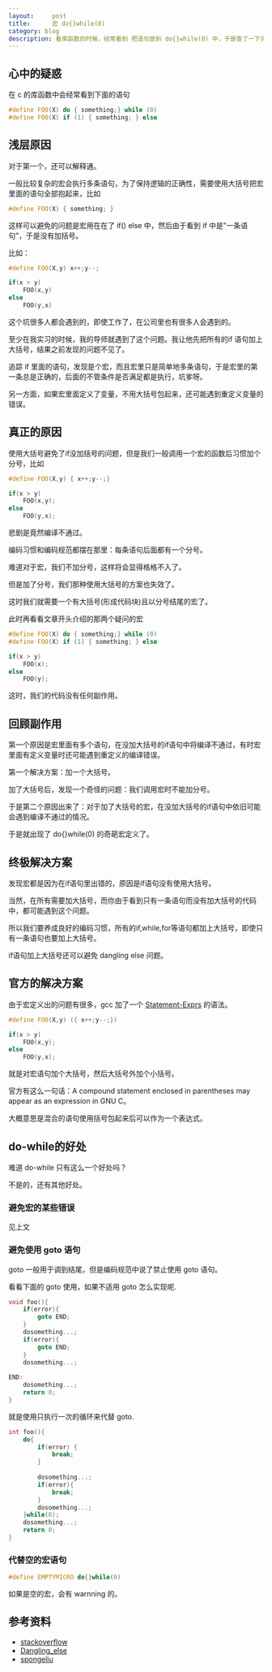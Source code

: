 ```yaml
---
layout:     post
title:      宏 do{}while(0)
category: blog
description: 看库函数的时候，经常看到 把语句放到 do{}while(0) 中，于是查了一下资料。
---
```



## 心中的疑惑

在 c 的库函数中会经常看到下面的语句


```cpp
#define FOO(X) do { something;} while (0)
#define FOO(X) if (1) { something; } else
```


## 浅层原因

对于第一个，还可以解释通。

一般比较复杂的宏会执行多条语句，为了保持逻辑的正确性，需要使用大括号把宏里面的语句全部抱起来，比如

```cpp
#define FOO(X) { something; }
```

这样可以避免的问题是宏用在在了 if() else 中，然后由于看到 if 中是"一条语句"，于是没有加括号。

比如：

```cpp
#define FOO(X,y) x++;y--;

if(x > y)
    FOO(x,y)
else
    FOO(y,x)
```

这个坑很多人都会遇到的，即使工作了，在公司里也有很多人会遇到的。

至少在我实习的时候，我的导师就遇到了这个问题。我让他先把所有的if 语句加上大括号，结果之前发现的问题不见了。

追踪 if 里面的语句，发现是个宏，而且宏里只是简单地多条语句，于是宏里的第一条总是正确的，后面的不管条件是否满足都是执行，坑爹呀。


另一方面，如果宏里面定义了变量，不用大括号包起来，还可能遇到重定义变量的错误。


## 真正的原因

使用大括号避免了if没加括号的问题，但是我们一般调用一个宏的函数后习惯加个分号，比如


```cpp
#define FOO(X,y) { x++;y--;}

if(x > y)
    FOO(x,y);
else
    FOO(y,x);
```

悲剧是竟然编译不通过。

编码习惯和编码规范都摆在那里：每条语句后面都有一个分号。

难道对于宏，我们不加分号，这样将会显得格格不入了。

但是加了分号，我们那种使用大括号的方案也失效了。

这时我们就需要一个有大括号(形成代码块)且以分号结尾的宏了。

此时再看看文章开头介绍的那两个疑问的宏

```cpp
#define FOO(X) do { something;} while (0)
#define FOO(X) if (1) { something; } else

if(x > y)
    FOO(x);
else
    FOO(y);
```

这时，我们的代码没有任何副作用。

## 回顾副作用

第一个原因是宏里面有多个语句，在没加大括号的if语句中将编译不通过，有时宏里面有定义变量时还可能遇到重定义的编译错误。

第一个解决方案：加一个大括号。

加了大括号后，发现一个奇怪的问题：我们调用宏时不能加分号。

于是第二个原因出来了：对于加了大括号的宏，在没加大括号的if语句中依旧可能会遇到编译不通过的情况。


于是就出现了 do{}while(0) 的奇葩宏定义了。


## 终极解决方案

发现宏都是因为在if语句里出错的，原因是if语句没有使用大括号。

当然，在所有需要加大括号，而你由于看到只有一条语句而没有加大括号的代码中，都可能遇到这个问题。

所以我们要养成良好的编码习惯，所有的if,while,for等语句都加上大括号，即使只有一条语句也要加上大括号。

if语句加上大括号还可以避免 dangling else 问题。


## 官方的解决方案

由于宏定义出的问题有很多，gcc 加了一个 [Statement-Exprs][] 的语法。

```cpp
#define FOO(X,y) ({ x++;y--;})

if(x > y)
    FOO(x,y);
else
    FOO(y,x);
```

就是对宏语句加个大括号，然后大括号外加个小括号。

官方有这么一句话：A compound statement enclosed in parentheses may appear as an expression in GNU C。

大概意思是混合的语句使用括号包起来后可以作为一个表达式。


## do-while的好处



难道 do-while 只有这么一个好处吗？

不是的，还有其他好处。

### 避免宏的某些错误

见上文

### 避免使用 goto 语句

goto 一般用于调到结尾，但是编码规范中说了禁止使用 goto 语句。

看看下面的 goto 使用，如果不适用 goto 怎么实现呢.

```cpp
void foo(){
    if(error){
        goto END;
    }
    dosomething...;
    if(error){
        goto END;
    }
    dosomething...;
 
END:
    dosomething...;
    return 0;
}
```
就是使用只执行一次的循环来代替 goto.

```cpp
int foo(){
    do{
        if(error) {
            break;
        }
 
        dosomething...;
        if(error){
            break;
        }
        dosomething...;
    }while(0);
    dosomething...;
    return 0;
}
```


### 代替空的宏语句

```cpp
#define EMPTYMICRO do{}while(0)
``` 

如果是空的宏，会有 warnning 的。


## 参考资料

* [stackoverflow][]
* [Dangling_else][]
* [spongeliu][]


[Statement-Exprs]: https://gcc.gnu.org/onlinedocs/gcc-4.1.1/gcc/Statement-Exprs.html#Statement-Exprs
[spongeliu]:  http://www.spongeliu.com/415.html
[Dangling_else]: http://en.wikipedia.org/wiki/Dangling_else
[stackoverflow]: http://stackoverflow.com/questions/257418/do-while-0-what-is-it-good-for
